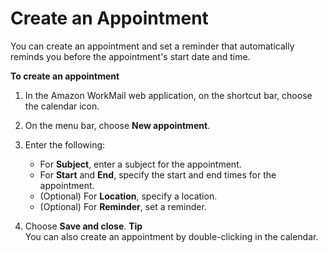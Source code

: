 # Create an Appointment<a name="create_appointment"></a>

You can create an appointment and set a reminder that automatically reminds you before the appointment's start date and time\.

**To create an appointment**

1. In the Amazon WorkMail web application, on the shortcut bar, choose the calendar icon\.

1. On the menu bar, choose **New appointment**\.

1. Enter the following:
   + For **Subject**, enter a subject for the appointment\.
   + For **Start** and **End**, specify the start and end times for the appointment\.
   + \(Optional\) For **Location**, specify a location\.
   + \(Optional\) For **Reminder**, set a reminder\.

1. Choose **Save and close**\.
**Tip**  
You can also create an appointment by double\-clicking in the calendar\.